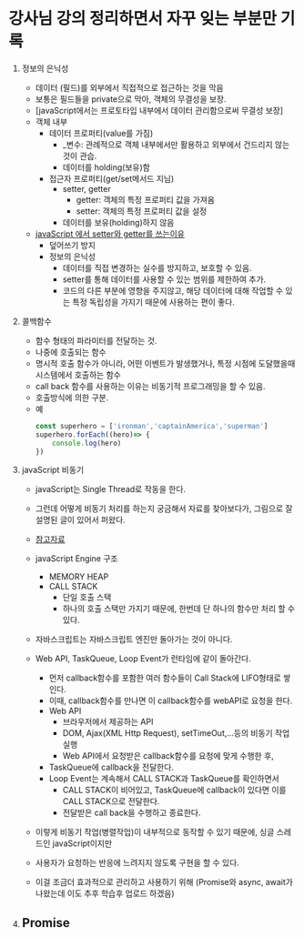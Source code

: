# 강사님 강의 정리하면서 자꾸 잊는 부분만 기록
1. 정보의 은닉성
    - 데이터 (필드)를 외부에서 직접적으로 접근하는 것을 막음
    - 보통은 필드들을 private으로 막아, 객체의 무결성을 보장.
    - [javaScript에서는 프로토타입 내부에서 데이터 관리함으로써 무결성 보장]
    - 객체 내부
        - 데이터 프로퍼티(value를 가짐)
            - _변수: 관례적으로 객체 내부에서만 활용하고 외부에서 건드리지 않는것이 관습.
            - 데이터를 holding(보유)함
        - 접근자 프로퍼티(get/set메서드 지님)
            - setter, getter
                - getter: 객체의 특정 프로퍼티 값을 가져옴
                - setter: 객체의 특정 프로퍼티 값을 설정
            - 데이터를 보유(holding)하지 않음
    - [javaScript 에서 setter와 getter를 쓰는이유](https://www.hongkiat.com/blog/getters-setters-javascript/)
        - 덮어쓰기 방지
        - 정보의 은닉성
            - 데이터를 직접 변경하는 실수를 방지하고, 보호할 수 있음.
            - setter를 통해 데이터를 사용할 수 있는 범위를 제한하여 추가.
            - 코드의 다른 부분에 영향을 주지않고, 해당 데이터에 대해 작업할 수 있는 특정 독립성을 가지기 때문에 사용하는 편이 좋다. 


2. 콜백함수
    - 함수 형태의 파라미터를 전달하는 것.
    - 나중에 호출되는 함수
    - 명시적 호출 함수가 아니라, 어떤 이벤트가 발생했거나, 특정 시점에 도달했을때 시스템에서 호출하는 함수
    - call back 함수를 사용하는 이유는 비동기적 프로그래밍을 할 수 있음.
    - 호출방식에 의한 구분.
    - 예
        ```javaScript
        const superhero = ['ironman','captainAmerica','superman']
        superhero.forEach((hero)=> {
            console.log(hero)
        })
        ```
3. javaScript 비동기
    - javaScript는 Single Thread로 작동을 한다.
    - 그런데 어떻게 비동기 처리를 하는지 궁금해서 자료를 찾아보다가, 그림으로 잘 설명된 글이 있어서 퍼왔다.
    - [참고자료](https://bit.ly/2NzCQj7)
    
    - javaScript Engine 구조
        - MEMORY HEAP
        - CALL STACK
            - 단일 호출 스택
            - 하나의 호출 스택만 가지기 때문에, 한번데 단 하나의 함수만 처리 할 수 있다.
    - 자바스크립트는 자바스크립트 엔진만 돌아가는 것이 아니다.
    - Web API, TaskQueue, Loop Event가 런타임에 같이 돌아간다.
        - 먼저 callback함수를 포함한 여러 함수들이 Call Stack에 LIFO형태로 쌓인다.
        - 이때, callback함수를 만나면 이 callback함수를 webAPI로 요청을 한다.
        - Web API
            - 브라우저에서 제공하는 API
            - DOM, Ajax(XML Http Request), setTimeOut,...등의 비동기 작업 실행
            - Web API에서 요청받은 callback함수를 요청에 맞게 수행한 후, 
        - TaskQueue에 callback을 전달한다.
        - Loop Event는 계속해서 CALL STACK과 TaskQueue를 확인하면서
            - CALL STACK이 비어있고, TaskQueue에 callback이 있다면 이를 CALL STACK으로 전달한다.
            - 전달받은 call back을 수행하고 종료한다.

    - 이렇게 비동기 작업(병렬작업)이 내부적으로 동작할 수 있기 때문에, 싱글 스레드인 javaScript이지만
    - 사용자가 요청하는 반응에 느려지지 않도록 구현을 할 수 있다.
    - 이걸 조금더 효과적으로 관리하고 사용하기 위해 (Promise와 async, await가 나왔는데 이도 추후 학습후 업로드 하겠음)

4. Promise
    - 